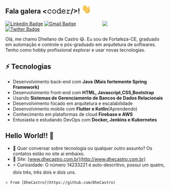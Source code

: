 <h2> Fala galera <𝚌𝚘𝚍𝚎𝚛/>! <img src="https://raw.githubusercontent.com/ABSphreak/ABSphreak/master/gifs/Hi.gif" width="30px"></h2>

<img align='right' src='https://user-images.githubusercontent.com/5713670/87202985-820dcb80-c2b6-11ea-9f56-7ec461c497c3.gif' width='200"'>

[![Linkedin Badge](https://img.shields.io/badge/-dhellanocastro-blue?style=flat-square&logo=Linkedin&logoColor=white&link=https://www.linkedin.com/in/dhellanocastro/)](https://www.linkedin.com/in/dhellanocastro/) [![Gmail Badge](https://img.shields.io/badge/-dhecastro90@gmail.com-c14438?style=flat-square&logo=Gmail&logoColor=white&link=mailto:dhecastro90@gmail.com)](mailto:dhecastro90@gmail.com) [![Twitter Badge](https://img.shields.io/badge/-@DheCastro90-1ca0f1?style=flat-square&labelColor=1ca0f1&logo=twitter&logoColor=white&link=https://twitter.com/DheCastro90)](https://twitter.com/DheCastro90) 

Olá, me chamo Dhellano de Castro 😃. Eu sou de Fortaleza-CE, graduado em automação e controle e pós-graduado em arquitetura de softwares. Tenho como hobby profissional explorar e usar novas tecnologias.
## ⚡ Tecnologias
- Desenvolvimento back-end com **Java (Mais fortemente Spring Framework)**
- Desenvolvimento front-end com **HTML, Javascript,CSS,Bootstrap**
- Usando **Sistemas de Gerenciamento de Bancos de Dados Relacionais**
- Desenvolvimento focado em arquitetura e escalabilidade
- Desenvolvimento mobile com **Flutter e Kotlin**(Aprendendo)
- Conhecimento em plataformas de cloud **Firebase e AWS**
- Entusiasta e estudando DevOps com **Docker, Jenkins e Kubernetes**
## Hello World!! 🤔
- 💬 Quer conversar sobre tecnologia ou qualquer outro assunto? Os contatos estão no site aí embaixo.
- 🎯 Site: [www.dhecastro.com.br](http://www.dhecastro.com.br)
- ⚡ Curiosidade: O número 14233221 é auto-descritivo, possui um quatro, dois três, três dois e dois uns.

```⭐️ From [DheCastro](https://github.com/DheCastro)```
